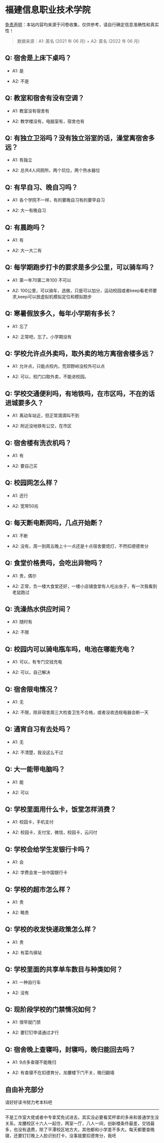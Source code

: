 # 福建信息职业技术学院

[免责声明](https://colleges.chat/#_3)：本站内容均来源于问卷收集，仅供参考，请自行确定信息准确性和真实性！

> 数据来源：A1: 匿名 (2021 年 06 月) + A2: 匿名 (2022 年 06 月)

## Q: 宿舍是上床下桌吗？

- A1: 是

- A2: 不是

## Q: 教室和宿舍有没有空调？

- A1: 教室没有宿舍有

- A2: 教学楼没有，电脑室有，宿舍也有

## Q: 有独立卫浴吗？没有独立浴室的话，澡堂离宿舍多远？

- A1: 有独立

- A2: 总共4人间厕所，两个坑位，两个热水器位

## Q: 有早自习、晚自习吗？

- A1: 各个学院不一样，有的要晚自习有的要早自习

- A2: 大一有晚自习

## Q: 有晨跑吗？

- A1: 有

- A2: 大一大二有

## Q: 每学期跑步打卡的要求是多少公里，可以骑车吗？

- A1: 第一年70第二年100 不可以

- A2: 100公里，可以骑车，选做，只是可以加分，运动校园或者keep看老师要求,keep可以放虚拟机模拟定位和模拟跑步

## Q: 寒暑假放多久，每年小学期有多长？

- A1: 忘了

- A2: 正常吧，忘了。小学期没有

## Q: 学校允许点外卖吗，取外卖的地方离宿舍楼多远？

- A1: 允许点，只能点校内，荒郊野岭没校外可以点

- A2: 可以，校门口取外卖，不能进校园。

## Q: 学校交通便利吗，有地铁吗，在市区吗，不在的话进城要多久？

- A1: 离动车站近，但正常滴滴叫不到

- A2: 附近没地铁有公交，在市区

## Q: 宿舍楼有洗衣机吗？

- A1: 有

- A2: 要自己买

## Q: 校园网怎么样？

- A1: 还行

- A2: 宽带50兆

## Q: 每天断电断网吗，几点开始断？

- A1: 不断

- A2: 没有，周一到周五晚上十一点还是十点宿舍要熄灯，不然扣德德育分

## Q: 食堂价格贵吗，会吃出异物吗？

- A1: 贵，偶尔

- A2: 正常，负一楼大食堂还好，一楼小店铺食堂有人吃出虫子，有一次我看到老鼠跑过

## Q: 洗澡热水供应时间？

- A1: 随时有

- A2: 不限

## Q: 校园内可以骑电瓶车吗，电池在哪能充电？

- A1: 可以，有专门交钱充电

- A2: 可以，自己解决

## Q: 宿舍限电情况？

- A1: 无

- A2: 不限，除非宿舍周三大检查卫生不合格，或者没收违规电器会断一天

## Q: 通宵自习有去处吗？

- A1: 无

- A2: 不清楚，我没这么干过

## Q: 大一能带电脑吗？

- A1: 能

- A2: 可以

## Q: 学校里面用什么卡，饭堂怎样消费？

- A1: 校园卡，手机支付

- A2: 校园卡，支付宝，微信，校园卡，云闪付

## Q: 学校会给学生发银行卡吗？

- A1: 会

- A2: 学费会发一张中国银行卡

## Q: 学校的超市怎么样？

- A1: 贵

- A2: 略贵

## Q: 学校的收发快递政策怎么样？

- A1: 贵

- A2: 有菜鸟驿站

## Q: 学校里面的共享单车数目与种类如何？

- A1: 一种自行车

- A2: 没有

## Q: 现阶段学校的门禁情况如何？

- A1: 很早就门禁

- A2: 要钉钉申请通过才行

## Q: 宿舍晚上查寝吗，封寝吗，晚归能回去吗？

- A1: 9点多查寝不能晚归

- A2: 有查寝不在扣德育分，龙腰楼下门不关，晚归翻墙

## 自由补充部分

请好好读书努力考本科吧

***

不是工作室大佬或者中专拿奖免试进去，其实没必要看奖杯拿的多来和普通学生没关系，龙腰校区十六人一起住，两室一厅，八人一间，创新楼条件最差，交钱最多，也没有退费，除了平潭校区地方大，其他都和小学差不多大。每天都要查晚寝，还要钉钉晚上人脸识别打卡，没事就要扣德育分，我呸